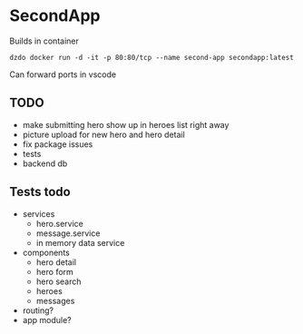 # SecondApp
Builds in container
```
dzdo docker run -d -it -p 80:80/tcp --name second-app secondapp:latest
```
Can forward ports in vscode

## TODO
- make submitting hero show up in heroes list right away
- picture upload for new hero and hero detail
- fix package issues
- tests
- backend db

## Tests todo
- services
  + hero.service 
  + message.service
  + in memory data service
- components
  + hero detail
  + hero form
  + hero search  
  + heroes
  + messages
- routing?
- app module?
